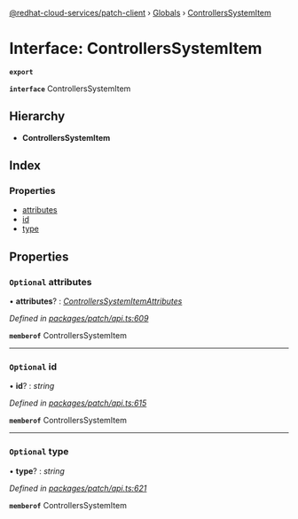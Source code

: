 [@redhat-cloud-services/patch-client](../README.md) › [Globals](../globals.md) › [ControllersSystemItem](controllerssystemitem.md)

# Interface: ControllersSystemItem

**`export`** 

**`interface`** ControllersSystemItem

## Hierarchy

* **ControllersSystemItem**

## Index

### Properties

* [attributes](controllerssystemitem.md#optional-attributes)
* [id](controllerssystemitem.md#optional-id)
* [type](controllerssystemitem.md#optional-type)

## Properties

### `Optional` attributes

• **attributes**? : *[ControllersSystemItemAttributes](controllerssystemitemattributes.md)*

*Defined in [packages/patch/api.ts:609](https://github.com/RedHatInsights/javascript-clients/blob/5a7659a/packages/patch/api.ts#L609)*

**`memberof`** ControllersSystemItem

___

### `Optional` id

• **id**? : *string*

*Defined in [packages/patch/api.ts:615](https://github.com/RedHatInsights/javascript-clients/blob/5a7659a/packages/patch/api.ts#L615)*

**`memberof`** ControllersSystemItem

___

### `Optional` type

• **type**? : *string*

*Defined in [packages/patch/api.ts:621](https://github.com/RedHatInsights/javascript-clients/blob/5a7659a/packages/patch/api.ts#L621)*

**`memberof`** ControllersSystemItem
